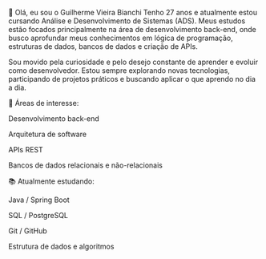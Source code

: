 👋 Olá, eu sou o Guilherme Vieira Bianchi
Tenho 27 anos e atualmente estou cursando Análise e Desenvolvimento de Sistemas (ADS). Meus estudos estão focados principalmente na área de desenvolvimento back-end, onde busco aprofundar meus conhecimentos em lógica de programação, estruturas de dados, bancos de dados e criação de APIs.

Sou movido pela curiosidade e pelo desejo constante de aprender e evoluir como desenvolvedor. Estou sempre explorando novas tecnologias, participando de projetos práticos e buscando aplicar o que aprendo no dia a dia.

📌 Áreas de interesse:

Desenvolvimento back-end

Arquitetura de software

APIs REST

Bancos de dados relacionais e não-relacionais

📚 Atualmente estudando:

Java / Spring Boot

SQL / PostgreSQL

Git / GitHub

Estrutura de dados e algoritmos
